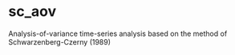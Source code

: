 # sc_aov
Analysis-of-variance time-series analysis based on the method of Schwarzenberg-Czerny (1989)
